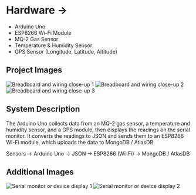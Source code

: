 <h1>Hardware →</h1>
        <ul>
          <li>Arduino Uno</li>
          <li>ESP8266 Wi-Fi Module</li>
          <li>MQ-2 Gas Sensor</li>
          <li>Temperature &amp; Humidity Sensor</li>
          <li>GPS Sensor (Longitude, Latitude, Altitude)</li>
        </ul>

<h2>Project Images</h2>
      <div class="gallery">
        <img src="https://github.com/user-attachments/assets/1173fd7b-17b1-4fbb-8746-23a75c9ee067" alt="Breadboard and wiring close-up 1">
        <img src="https://github.com/user-attachments/assets/9daabaae-8a2b-4d7e-8712-53c5b2a77db3" alt="Breadboard and wiring close-up 2">
        <img src="https://github.com/user-attachments/assets/9bd72591-2325-4817-b6c7-ea3cf5028077" alt="Breadboard and wiring close-up 3">
      </div>

<h2>System Description</h2>
      <div class="card">
        <p>
          The Arduino Uno collects data from an MQ-2 gas sensor, a temperature and humidity sensor, and a GPS module, then
          displays the readings on the serial monitor. It converts the readings to JSON and sends them to an ESP8266
          Wi-Fi module, which uploads the data to MongoDB / AtlasDB.
        </p>
        <div class="flow">Sensors → Arduino Uno → JSON → ESP8266 (Wi-Fi) → MongoDB / AtlasDB</div>
      </div>

<h2>Additional Images</h2>
      <div class="gallery">
        <img src="https://github.com/user-attachments/assets/94a84e35-f5b7-491d-bfbc-661a19e8f632" alt="Serial monitor or device display 1">
        <img src="https://github.com/user-attachments/assets/fc202f14-4fc0-4aa9-9f39-303b80abce8e" alt="Serial monitor or device display 2">
      </div>
